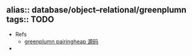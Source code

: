 alias:: database/object–relational/greenplumn
tags:: TODO
-
- Refs
  - [greenplumn pairingheap 源码](http://www.seaxiang.com/blog/e157e2932d6448e2b332cb9ef09657c6)
-